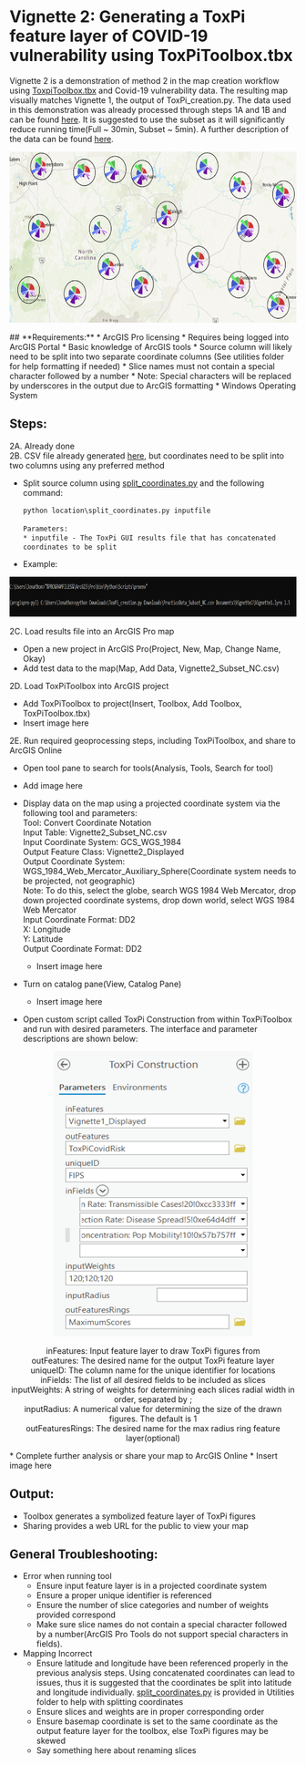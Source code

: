 # Vignette 2: Generating a ToxPi feature layer of COVID-19 vulnerability using ToxPiToolbox.tbx  
Vignette 2 is a demonstration of method 2 in the map creation workflow using [ToxpiToolbox.tbx](https://github.com/Jonathon-Fleming/ToxPi-GIS/blob/main/ToxPiToolbox.tbx) and Covid-19 vulnerability data. The resulting map visually matches Vignette 1, the output of ToxPi_creation.py. The data used in this demonstration was already processed through steps 1A and 1B and can be found [here](https://github.com/Jonathon-Fleming/ToxPi-GIS/tree/main/Examples/Practice%20Data). It is suggested to use the subset as it will significantly reduce running time(Full ~ 30min, Subset ~ 5min). A further description of the data can be found [here](https://www.niehs.nih.gov/research/programs/coronavirus/covid19pvi/details/).  

<p align = "center">
<img src="https://github.com/Jonathon-Fleming/ToxPi-GIS/blob/main/Images/Vignette1.PNG" data-canonical-  
src="https://github.com/Jonathon-Fleming/ToxPi-GIS/blob/main/Images/Vignette1.PNG" width="600" height="300" />  
</p>  
## **Requirements:**  
* ArcGIS Pro licensing  
* Requires being logged into ArcGIS Portal  
* Basic knowledge of ArcGIS tools    
* Source column will likely need to be split into two separate coordinate columns  (See utilities folder for help formatting if needed)  
* Slice names must not contain a special character followed by a number 
  * Note: Special characters will be replaced by underscores in the output due to ArcGIS formatting  
* Windows Operating System   

## **Steps:**  
2A. Already done  
2B. CSV file already generated [here](), but coordinates need to be split into two columns using any preferred method  
   * Split source column using [split_coordinates.py]() and the following command:
     ```
     python location\split_coordinates.py inputfile
     
     Parameters:
     * inputfile - The ToxPi GUI results file that has concatenated coordinates to be split  
     ````
   * Example: 
<p align = "center">  
<img src="https://github.com/Jonathon-Fleming/ToxPi-GIS/blob/main/Images/ExampleCommand.PNG" data-       canonical-  
src="https://github.com/Jonathon-Fleming/ToxPi-GIS/blob/main/Images/ExampleCommand.PNG" width="900" height="70" />  
</p>  

2C. Load results file into an ArcGIS Pro map   
* Open a new project in ArcGIS Pro(Project, New, Map, Change Name, Okay)  
* Add test data to the map(Map, Add Data, Vignette2_Subset_NC.csv)  

2D. Load ToxPiToolbox into ArcGIS project  
* Add ToxPiToolbox to project(Insert, Toolbox, Add Toolbox, ToxPiToolbox.tbx)  
* Insert image here  

2E. Run required geoprocessing steps, including ToxPiToolbox, and share to ArcGIS Online  
* Open tool pane to search for tools(Analysis, Tools, Search for tool)  
* Add image here  
* Display data on the map using a projected coordinate system via the following tool and parameters:  
    Tool: Convert Coordinate Notation  
    Input Table: Vignette2_Subset_NC.csv  
    Input Coordinate System: GCS_WGS_1984  
    Output Feature Class: Vignette2_Displayed  
    Output Coordinate System: WGS_1984_Web_Mercator_Auxiliary_Sphere(Coordinate system needs to be projected, not geographic)  
        Note: To do this, select the globe, search WGS 1984 Web Mercator, drop down projected coordinate systems, drop down world, select WGS 1984 Web Mercator  
    Input Coordinate Format: DD2  
    X: Longitude  
    Y: Latitude  
    Output Coordinate Format: DD2  
    * Insert image here  
 
* Turn on catalog pane(View, Catalog Pane)  
  * Insert image here  
* Open custom script called ToxPi Construction from within ToxPiToolbox and run with desired parameters. The interface and parameter descriptions are shown below:  
<p align = "center"> 
<img src="https://github.com/Jonathon-Fleming/ToxPi-GIS/blob/main/Images/ToolInterface.PNG" data-canonical-  
src="https://github.com/Jonathon-Fleming/ToxPi-GIS/blob/main/Images/ToolInterface.PNG" width = "350" height = "500" />  
</p>   
<p align = "center">  
    inFeatures: Input feature layer to draw ToxPi figures from  <br>
    outFeatures: The desired name for the output ToxPi feature layer  <br>
    uniqueID: The column name for the unique identifier for locations  <br>
    inFields: The list of all desired fields to be included as slices  <br>
    inputWeights: A string of weights for determining each slices radial width in order, separated by ;  <br>
    inputRadius: A numerical value for determining the size of the drawn figures. The default is 1  <br>
    outFeaturesRings: The desired name for the max radius ring feature layer(optional) <br>
    </p>   
 * Complete further analysis or share your map to ArcGIS Online  
 * Insert image here  

## **Output:**    
  * Toolbox generates a symbolized feature layer of ToxPi figures     
  * Sharing provides a web URL for the public to view your map  

## **General Troubleshooting:**   
* Error when running tool   
  * Ensure input feature layer is in a projected coordinate system  
  * Ensure a proper unique identifier is referenced  
  * Ensure the number of slice categories and number of weights provided correspond   
  * Make sure slice names do not contain a special character followed by a number(ArcGIS Pro Tools do not support special characters in fields).
* Mapping Incorrect  
  * Ensure latitude and longitude have been referenced properly in the previous analysis steps. Using concatenated coordinates can lead to issues, thus it is suggested that the coordinates be split into latitude and longitude individually. [split_coordinates.py](https://github.com/Jonathon-Fleming/ToxPi-GIS/blob/main/Utilities/Split_Coordinates.py) is provided in Utilities folder to help with splitting coordinates  
  * Ensure slices and weights are in proper corresponding order   
  * Ensure basemap coordinate is set to the same coordinate as the output feature layer for the toolbox, else ToxPi figures may be skewed  
  * Say something here about renaming slices   
